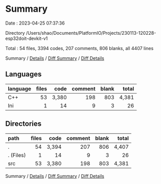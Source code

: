 # Summary

Date : 2023-04-25 07:37:36

Directory /Users/shao/Documents/PlatformIO/Projects/230113-120228-esp32doit-devkit-v1

Total : 54 files,  3394 codes, 207 comments, 806 blanks, all 4407 lines

Summary / [Details](details.md) / [Diff Summary](diff.md) / [Diff Details](diff-details.md)

## Languages
| language | files | code | comment | blank | total |
| :--- | ---: | ---: | ---: | ---: | ---: |
| C++ | 53 | 3,380 | 198 | 803 | 4,381 |
| Ini | 1 | 14 | 9 | 3 | 26 |

## Directories
| path | files | code | comment | blank | total |
| :--- | ---: | ---: | ---: | ---: | ---: |
| . | 54 | 3,394 | 207 | 806 | 4,407 |
| . (Files) | 1 | 14 | 9 | 3 | 26 |
| src | 53 | 3,380 | 198 | 803 | 4,381 |

Summary / [Details](details.md) / [Diff Summary](diff.md) / [Diff Details](diff-details.md)